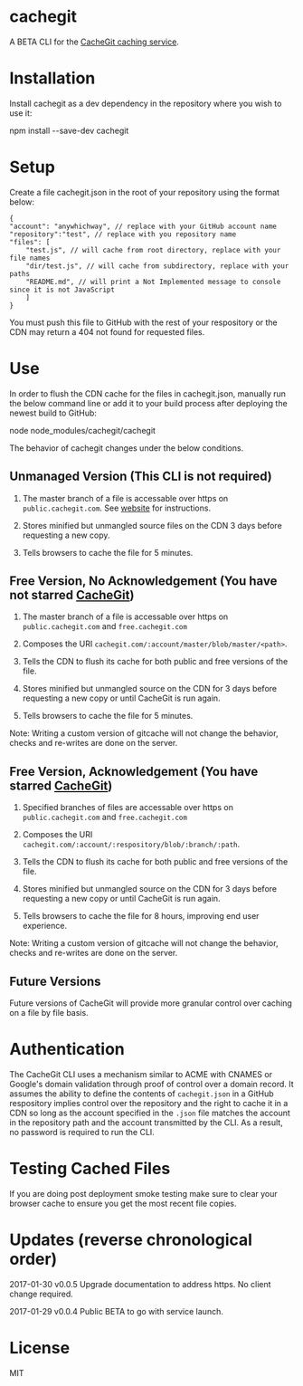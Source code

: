 # cachegit
A BETA CLI for the [CacheGit caching service](http://cachegit.com).

# Installation

Install cachegit as a dev dependency in the repository where you wish to use it:

npm install --save-dev cachegit

# Setup

Create a file cachegit.json in the root of your repository using the format below:

```
{
"account": "anywhichway", // replace with your GitHub account name
"repository":"test", // replace with you repository name
"files": [
	"test.js", // will cache from root directory, replace with your file names
	"dir/test.js", // will cache from subdirectory, replace with your paths
	"README.md", // will print a Not Implemented message to console since it is not JavaScript
	]
}
```
You must push this file to GitHub with the rest of your respository or the CDN may return a 404 not found for requested files.

# Use

In order to flush the CDN cache for the files in cachegit.json, manually run the below command
line or add it to your build process after deploying the newest build to GitHub:

node node_modules/cachegit/cachegit

The behavior of cachegit changes under the below conditions.

## Unmanaged Version (This CLI is not required)

1. The master branch of a file is accessable over https on `public.cachegit.com`. See [website](http://www.cachegit.com) for instructions.

2. Stores minified but unmangled source files on the CDN 3 days before requesting a new copy.

3. Tells browsers to cache the file for 5 minutes.

## Free Version, No Acknowledgement (You have not starred [CacheGit](http://cachegit.com))

1. The master branch of a file is accessable over https on `public.cachegit.com` and `free.cachegit.com`

2. Composes the URI `cachegit.com/:account/master/blob/master/<path>`.

3. Tells the CDN to flush its cache for both public and free versions of the file.

4. Stores minified but unmangled source on the CDN for 3 days before requesting a new copy or until CacheGit is run again.

5. Tells browsers to cache the file for 5 minutes.

Note: Writing a custom version of gitcache will not change the behavior, checks and re-writes are done on the server.

## Free Version, Acknowledgement (You have starred [CacheGit](http://cachegit.com))

1. Specified branches of files are accessable over https on `public.cachegit.com` and `free.cachegit.com`

2. Composes the URI `cachegit.com/:account/:respository/blob/:branch/:path`.

3. Tells the CDN to flush its cache for both public and free versions of the file.

4. Stores minified but unmangled source on the CDN for 3 days before requesting a new copy or until CacheGit is run again.

5. Tells browsers to cache the file for 8 hours, improving end user experience.

Note: Writing a custom version of gitcache will not change the behavior, checks and re-writes are done on the server.

## Future Versions

Future versions of CacheGit will provide more granular control over caching on a file by file basis.

# Authentication

The CacheGit CLI uses a mechanism similar to ACME with CNAMES or Google's domain validation through proof of control over a domain record. 
It assumes the ability to define the contents of `cachegit.json` in a GitHub respository implies control over the repository and 
the right to cache it in a CDN so long as the account specified in the `.json` file matches the account in the repository path and the 
account transmitted by the CLI. As a result, no password is required to run the CLI.

# Testing Cached Files

If you are doing post deployment smoke testing make sure to clear your browser cache to ensure you get the most recent file copies.

# Updates (reverse chronological order)

2017-01-30 v0.0.5 Upgrade documentation to address https. No client change required.

2017-01-29 v0.0.4 Public BETA to go with service launch.

# License

MIT
